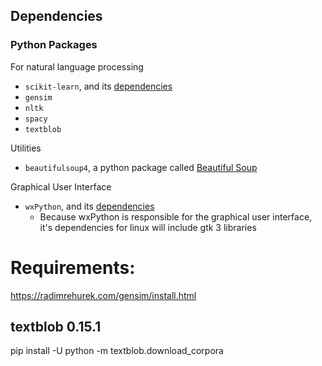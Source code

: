 ## Dependencies

### Python Packages

For natural language processing
* `scikit-learn`, and its [dependencies](http://scikit-learn.org/stable/install.html#installing-the-latest-release)
* `gensim`
* `nltk`
* `spacy`
* `textblob`


Utilities
* `beautifulsoup4`, a python package called [Beautiful Soup](https://www.crummy.com/software/BeautifulSoup/bs4/doc/#installing-beautiful-soup)

Graphical User Interface
* `wxPython`, and its [dependencies](https://github.com/wxWidgets/Phoenix#prerequisites)
  * Because wxPython is responsible for the graphical user interface, it's dependencies for linux will include gtk 3 libraries



# Requirements:




https://radimrehurek.com/gensim/install.html


## textblob 0.15.1
pip install -U
python -m textblob.download_corpora
